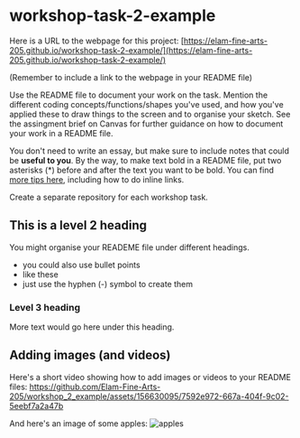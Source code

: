 # workshop-task-2-example

Here is a URL to the webpage for this project: [https://elam-fine-arts-205.github.io/workshop-task-2-example/](https://elam-fine-arts-205.github.io/workshop-task-2-example/)

(Remember to include a link to the webpage in your README file)

Use the README file to document your work on the task. Mention the different coding concepts/functions/shapes you've used, and how you've applied these to draw things to the screen and to organise your sketch. See the assingment brief on Canvas for further guidance on how to document your work in a README file.

You don't need to write an essay, but make sure to include notes that could be **useful to you**. By the way, to make text bold in a README file, put two asterisks (*) before and after the text you want to be bold. You can find [more tips here](https://docs.github.com/en/get-started/writing-on-github/getting-started-with-writing-and-formatting-on-github/basic-writing-and-formatting-syntax), including how to do inline links.

Create a separate repository for each workshop task.

## This is a level 2 heading

You might organise your READEME file under different headings.

- you could also use bullet points
- like these
- just use the hyphen (-) symbol to create them

### Level 3 heading

More text would go here under this heading.

## Adding images (and videos) 

Here's a short video showing how to add images or videos to your README files:
https://github.com/Elam-Fine-Arts-205/workshop_2_example/assets/156630095/7592e972-667a-404f-9c02-5eebf7a2a47b

And here's an image of some apples:
![apples](https://github.com/Elam-Fine-Arts-205/workshop_2_example/assets/156630095/a17ced3d-3648-4cc8-9489-701fa1e650de)
